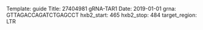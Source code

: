 Template: guide
Title: 27404981 gRNA-TAR1
Date: 2019-01-01
grna: GTTAGACCAGATCTGAGCCT
hxb2_start: 465
hxb2_stop: 484
target_region: LTR
